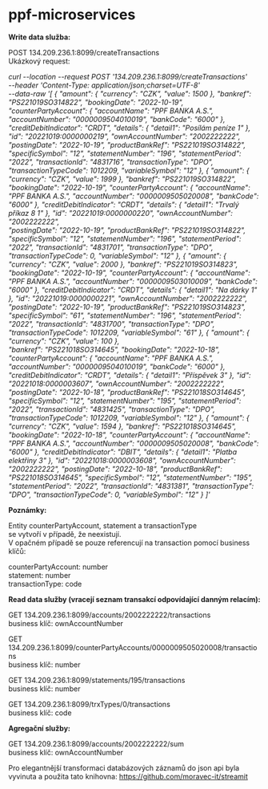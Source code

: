 # ppf-microservices  

**Write data služba:**  

POST 134.209.236.1:8099/createTransactions  
Ukázkový request:  

_curl --location --request POST '134.209.236.1:8099/createTransactions' \
--header 'Content-Type: application/json;charset=UTF-8' \
--data-raw '[ 
{
    "amount": {
        "currency": "CZK",
        "value": 1500
    },
    "bankref": "PS221019SO314822",
    "bookingDate": "2022-10-19",
    "counterPartyAccount": {
        "accountName": "PPF BANKA A.S.",
        "accountNumber": "0000009504010019",
        "bankCode": "6000"
    },
    "creditDebitIndicator": "CRDT",
    "details": {
        "detail1": "Posílám peníze 1"
    },
    "id": "20221019:0000000219",
    "ownAccountNumber": "2002222222",
    "postingDate": "2022-10-19",
    "productBankRef": "PS221019SO314822",
    "specificSymbol": "12",
    "statementNumber": "196",
    "statementPeriod": "2022",
    "transactionId": "4831716",
    "transactionType": "DPO",
    "transactionTypeCode": 1012209,
    "variableSymbol": "12"
},
{
    "amount": {
        "currency": "CZK",
        "value": 1999
    },
    "bankref": "PS221019SO314822",
    "bookingDate": "2022-10-19",
    "counterPartyAccount": {
        "accountName": "PPF BANKA A.S.",
        "accountNumber": "0000009505020008",
        "bankCode": "6000"
    },
    "creditDebitIndicator": "CRDT",
    "details": {
        "detail1": "Trvalý příkaz 8 1"
    },
    "id": "20221019:0000000220",
    "ownAccountNumber": "2002222222",    
    "postingDate": "2022-10-19",
    "productBankRef": "PS221019SO314822",
    "specificSymbol": "12",
    "statementNumber": "196",
    "statementPeriod": "2022",
    "transactionId": "4831701",
    "transactionType": "DPO",
    "transactionTypeCode": 0,
    "variableSymbol": "12"
},
{
    "amount": {
        "currency": "CZK",
        "value": 2000
    },
    "bankref": "PS221019SO314823",
    "bookingDate": "2022-10-19",
    "counterPartyAccount": {
        "accountName": "PPF BANKA A.S.",
        "accountNumber": "0000009503010009",
        "bankCode": "6000"
    },
    "creditDebitIndicator": "CRDT",
    "details": {
        "detail1": "Na dárky 1"
    },
    "id": "20221019:0000000221",
    "ownAccountNumber": "2002222222",
    "postingDate": "2022-10-19",
    "productBankRef": "PS221019SO314823",
    "specificSymbol": "61",
    "statementNumber": "196",
    "statementPeriod": "2022",
    "transactionId": "4831700",
    "transactionType": "DPO",
    "transactionTypeCode": 1012209,
    "variableSymbol": "61"
},
{
    "amount": {
        "currency": "CZK",
        "value": 100
    },    
    "bankref": "PS221018SO314645",
    "bookingDate": "2022-10-18",
    "counterPartyAccount": {
        "accountName": "PPF BANKA A.S.",
        "accountNumber": "0000009504010019",
        "bankCode": "6000"
    },
    "creditDebitIndicator": "CRDT",
    "details": {
        "detail1": "Příspěvek 3"
    },
    "id": "20221018:0000003607",
    "ownAccountNumber": "2002222222",
    "postingDate": "2022-10-18",
    "productBankRef": "PS221018SO314645",
    "specificSymbol": "12",
    "statementNumber": "195",
    "statementPeriod": "2022",
    "transactionId": "4831425",
    "transactionType": "DPO",
    "transactionTypeCode": 1012209,
    "variableSymbol": "12"
},
{
    "amount": {
        "currency": "CZK",
        "value": 1594
    },
    "bankref": "PS221018SO314645",
    "bookingDate": "2022-10-18",
    "counterPartyAccount": {
        "accountName": "PPF BANKA A.S.",
        "accountNumber": "0000009505020008",
        "bankCode": "6000"
    },
    "creditDebitIndicator": "DBIT",
    "details": {
        "detail1": "Platba elektřiny 3"
    },
    "id": "20221018:0000003608",
    "ownAccountNumber": "2002222222",
    "postingDate": "2022-10-18",
    "productBankRef": "PS221018SO314645",
    "specificSymbol": "12",
    "statementNumber": "195",
    "statementPeriod": "2022",
    "transactionId": "4831381",
    "transactionType": "DPO",
    "transactionTypeCode": 0,
    "variableSymbol": "12"
}
]'_

**Poznámky:**   

Entity counterPartyAccount, statement a transactionType  
se vytvoří v případě, že neexistují.   
V opačném případě se pouze referencují na transaction pomocí business klíčů:  

counterPartyAccount: number  
statement: number  
transactionType: code  

**Read data služby (vracejí seznam transakcí odpovídající danným relacím):**  

GET 134.209.236.1:8099/accounts/2002222222/transactions  
business klíč: ownAccountNumber

GET 134.209.236.1:8099/counterPartyAccounts/0000009505020008/transactions  
business klíč: number  

GET 134.209.236.1:8099/statements/195/transactions  
business klíč: number  

GET 134.209.236.1:8099/trxTypes/0/transactions  
business klíč: code  

**Agregační služby:**  

GET 134.209.236.1:8099/accounts/2002222222/sum  
business klíč: ownAccountNumber  

Pro elegantnější transformaci databázových záznamů do json api byla vyvinuta a použita tato knihovna:
https://github.com/moravec-it/streamit



